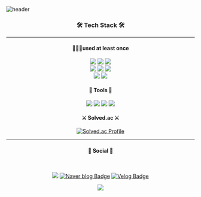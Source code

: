 ![header](https://capsule-render.vercel.app/api?type=waving&color=auto&height=200&section=header&text=SeungWoo%20Kim&fontSize=70&fontAlign=70&fontColor=fff)
<h3 align = "center"><strong>🛠️ Tech Stack 🛠️</strong></h3>
 
____

<div align="center">
<h4 align="center">👨🏻‍💻used at least once</h4>
</div>
<div align="center">
<img src="https://img.shields.io/badge/React-61DAFB?style=flat-square&logo=React&logoColor=white"/>
<img src="https://img.shields.io/badge/JavaScript-F7DF1E?style=flat-square&logo=JavaScript&logoColor=white"/>
<img src="https://img.shields.io/badge/bootstrap-7952B3?style=flat-square&logo=bootstrap&logoColor=white">
</div>

<div align="center">
<img src="https://img.shields.io/badge/java-007396?style=flat-square&logo=java&logoColor=white">
<img src="https://img.shields.io/badge/spring-6DB33F?style=flat-square&logo=spring&logoColor=white">
<img src="https://img.shields.io/badge/springboot-6DB33F?style=flat-square&logo=springboot&logoColor=white">
</div>

<div align="center">
<img src="https://img.shields.io/badge/python-3776AB?style=flat-square&logo=python&logoColor=white"/>
<img src="https://img.shields.io/badge/MySQL-4479A1?style=flat-square&logo=MySQL&logoColor=white"/>
</div>

 
<h4 align ="center">🔧 Tools 🔧</h4>
<div align ="center">
<img src="https://img.shields.io/badge/Github-181717?style=flat-square&logo=Github&logoColor=white"/>
<img src="https://img.shields.io/badge/Visual Studio Code-007ACC?style=flat-square&logo=Visual Studio Code&logoColor=white"/>
<img src="https://img.shields.io/badge/IntelliJ IDEA-000000?style=flat-square&logo=IntelliJ IDEA&logoColor=white"/>
<img src="https://img.shields.io/badge/Anaconda-44A833?style=flat-square&logo=Anaconda&logoColor=white"/>
</div>

<h4 align="center">⚔️ Solved.ac ⚔️</h4>
<div align="center">
  
[![Solved.ac Profile](http://mazassumnida.wtf/api/v2/generate_badge?boj=ksw1413)](https://solved.ac/ksw1413/)

</div>

___

<h4 align="center"><b>📧 Social 📧</b></h4>
</br>
<div align="center">

<a href="mailto:ksw141313@gamil.com"><img src="https://img.shields.io/badge/Gmail-D14836?style=flat-square&logo=gmail&logoColor=white&link=mailto:ksw141313@gamil.com"/></a>
[![Naver blog Badge](https://img.shields.io/badge/-Naver%20blog-brightgreen?style=flat-square&logo=Naver&logoColor=white&link=https://blog.naver.com/ksw64285)](https://blog.naver.com/ksw64285)
[![Velog Badge](https://img.shields.io/badge/Velog-20C997?style=flat-square&logo=Velog&logoColor=white&link=https://velog.io/@ksw64285)](https://velog.io/@ksw64285)

</div>

<div align = "center">
<a href="https://opgc.me/#/users/ksw64285" target="_blank"><img src="https://api.opgc.me/githubs/users/ksw64285/tag/?theme=basic" /></a>
</div>
